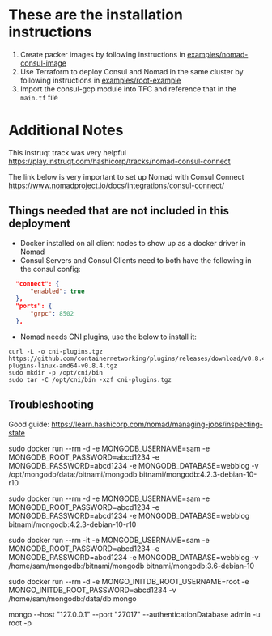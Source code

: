 # These are the installation instructions

1. Create packer images by following instructions in [examples/nomad-consul-image](https://github.com/samgabrail/terraform-google-nomad/tree/master/examples/nomad-consul-image)
2. Use Terraform to deploy Consul and Nomad in the same cluster by following instructions in [examples/root-example](https://github.com/samgabrail/terraform-google-nomad/tree/master/examples/root-example)
3. Import the consul-gcp module into TFC and reference that in the `main.tf` file

# Additional Notes

This instruqt track was very helpful
https://play.instruqt.com/hashicorp/tracks/nomad-consul-connect

The link below is very important to set up Nomad with Consul Connect
https://www.nomadproject.io/docs/integrations/consul-connect/

## Things needed that are not included in this deployment
- Docker installed on all client nodes to show up as a docker driver in Nomad
- Consul Servers and Consul Clients need to both have the following in the consul config:

```json
  "connect": {
	  "enabled": true
  },
  "ports": {
	  "grpc": 8502
  },
```

- Nomad needs CNI plugins, use the below to install it:
```shell
curl -L -o cni-plugins.tgz https://github.com/containernetworking/plugins/releases/download/v0.8.4/cni-plugins-linux-amd64-v0.8.4.tgz
sudo mkdir -p /opt/cni/bin
sudo tar -C /opt/cni/bin -xzf cni-plugins.tgz
```

## Troubleshooting

Good guide:
https://learn.hashicorp.com/nomad/managing-jobs/inspecting-state

sudo docker run --rm -d -e MONGODB_USERNAME=sam -e MONGODB_ROOT_PASSWORD=abcd1234 -e MONGODB_PASSWORD=abcd1234 -e MONGODB_DATABASE=webblog -v /opt/mongodb/data:/bitnami/mongodb bitnami/mongodb:4.2.3-debian-10-r10

sudo docker run --rm -d -e MONGODB_USERNAME=sam -e MONGODB_ROOT_PASSWORD=abcd1234 -e MONGODB_PASSWORD=abcd1234 -e MONGODB_DATABASE=webblog bitnami/mongodb:4.2.3-debian-10-r10

sudo docker run --rm -it -e MONGODB_USERNAME=sam -e MONGODB_ROOT_PASSWORD=abcd1234 -e MONGODB_PASSWORD=abcd1234 -e MONGODB_DATABASE=webblog -v /home/sam/mongodb:/bitnami/mongodb bitnami/mongodb:3.6-debian-10

sudo docker run --rm -d -e MONGO_INITDB_ROOT_USERNAME=root -e MONGO_INITDB_ROOT_PASSWORD=abcd1234 -v /home/sam/mongodb:/data/db mongo



mongo --host "127.0.0.1" --port "27017" --authenticationDatabase admin -u root -p 
